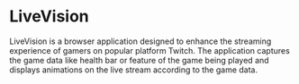# LiveVision
LiveVision is a browser application designed to enhance the streaming experience of gamers on popular platform Twitch. The application captures the game data like health bar or feature of the game being played and displays animations on the live stream according to the game data.

